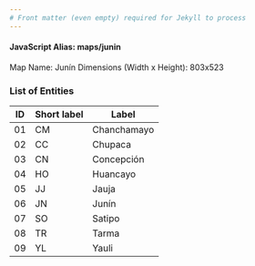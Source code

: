 ```yaml
---
# Front matter (even empty) required for Jekyll to process
---
```


#### JavaScript Alias: maps/junin

Map Name: Junín
Dimensions (Width x Height): 803x523


### List of Entities

ID | Short label | Label
---|---|---|
01| CM | Chanchamayo
02| CC | Chupaca
03| CN | Concepción
04| HO | Huancayo
05| JJ | Jauja
06| JN | Junín
07| SO | Satipo
08| TR | Tarma
09| YL | Yauli
